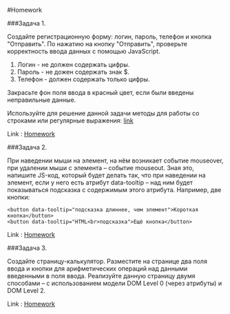 #Homework 

###Задача 1. 

Создайте регистрационную форму:  логин, пароль, телефон и кнопка "Отправить".
По нажатию на кнопку "Отправить", проверьте корректность ввода данных с помощью JavaScript.
1) Логин - не должен содержать цифры.
2) Пароль - не дожен содержать знак $.
3) Телефон - должен содержать только цифры.

Закрасьте фон поля ввода в красный цвет, если были введены неправильные данные.

Используйте для решение данной задачи методы для работы со строками или регулярные выражения: 
[link](https://learn.javascript.ru/regexp-introduction) 

Link : [Homework](https://jsfiddle.net/Roman_Panchenko/wgv1pmz7/)

###Задача 2.  

При наведении мыши на элемент, на нём возникает событие mouseover, при удалении мыши с элемента – событие mouseout.
Зная это, напишите JS-код, который будет делать так, что при наведении на элемент, если у него есть атрибут data-tooltip – над ним будет показываться подсказка с содержимым этого атрибута.
Например, две кнопки: 
```
<button data-tooltip="подсказка длиннее, чем элемент">Короткая кнопка</button>
<button data-tooltip="HTML<br>подсказка">Ещё кнопка</button>
``` 
Link : [Homework](https://jsfiddle.net/Roman_Panchenko/5vLyy05y/)

###Задача 3.  

Создайте страницу-калькулятор. 
Разместите на странице два поля ввода и кнопки для арифметических операций над 
данными введенными в поля ввода. Реализуйте данную страницу двумя способами – с использованием модели DOM Level 0 (через атрибуты) и DOM Level 2. 

Link : [Homework](https://jsfiddle.net/Roman_Panchenko/hduqxty4/)


